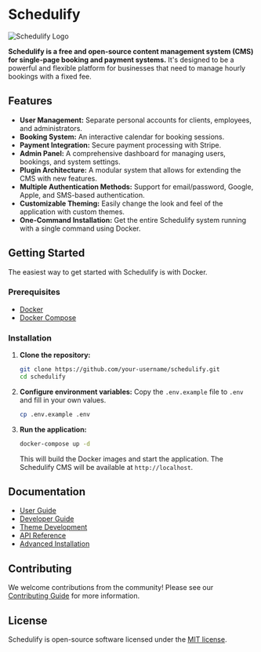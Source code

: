 # Schedulify

![Schedulify Logo](https://your-logo-url.com/logo.png)

**Schedulify is a free and open-source content management system (CMS) for single-page booking and payment systems.** It's designed to be a powerful and flexible platform for businesses that need to manage hourly bookings with a fixed fee.

## Features

*   **User Management:** Separate personal accounts for clients, employees, and administrators.
*   **Booking System:** An interactive calendar for booking sessions.
*   **Payment Integration:** Secure payment processing with Stripe.
*   **Admin Panel:** A comprehensive dashboard for managing users, bookings, and system settings.
*   **Plugin Architecture:** A modular system that allows for extending the CMS with new features.
*   **Multiple Authentication Methods:** Support for email/password, Google, Apple, and SMS-based authentication.
*   **Customizable Theming:** Easily change the look and feel of the application with custom themes.
*   **One-Command Installation:** Get the entire Schedulify system running with a single command using Docker.

## Getting Started

The easiest way to get started with Schedulify is with Docker.

### Prerequisites

*   [Docker](https://docs.docker.com/get-docker/)
*   [Docker Compose](https://docs.docker.com/compose/install/)

### Installation

1.  **Clone the repository:**
    ```bash
    git clone https://github.com/your-username/schedulify.git
    cd schedulify
    ```

2.  **Configure environment variables:**
    Copy the `.env.example` file to `.env` and fill in your own values.
    ```bash
    cp .env.example .env
    ```

3.  **Run the application:**
    ```bash
    docker-compose up -d
    ```
    This will build the Docker images and start the application. The Schedulify CMS will be available at `http://localhost`.

## Documentation

*   [User Guide](docs/USER_GUIDE.md)
*   [Developer Guide](docs/DEVELOPER_GUIDE.md)
*   [Theme Development](docs/THEME_DEVELOPMENT.md)
*   [API Reference](docs/API_REFERENCE.md)
*   [Advanced Installation](docs/INSTALLATION.md)

## Contributing

We welcome contributions from the community! Please see our [Contributing Guide](CONTRIBUTING.md) for more information.

## License

Schedulify is open-source software licensed under the [MIT license](LICENSE).
